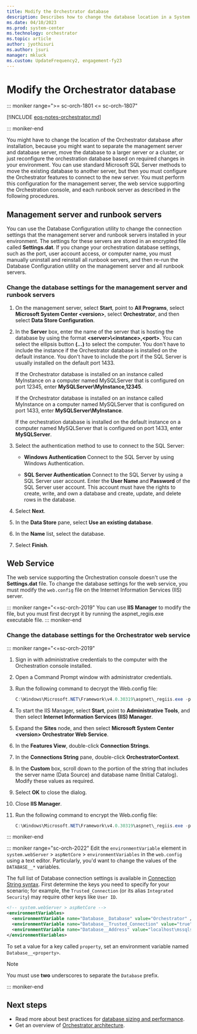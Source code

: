 ```yaml
---
title: Modify the Orchestrator database
description: Describes how to change the database location in a System Center - Orchestrator environment.
ms.date: 04/10/2023
ms.prod: system-center
ms.technology: orchestrator
ms.topic: article
author: jyothisuri
ms.author: jsuri
manager: mkluck
ms.custom: UpdateFrequency2, engagement-fy23
---
```


# Modify the Orchestrator database

::: moniker range=">= sc-orch-1801 <= sc-orch-1807"

[!INCLUDE [eos-notes-orchestrator.md](../includes/eos-notes-orchestrator.md)]

::: moniker-end

You might have to change the location of the Orchestrator database after installation, because you might want to separate the management server and database server, move the database to a larger server or a cluster, or just reconfigure the orchestration database based on required changes in your environment. You can use standard Microsoft SQL Server methods to move the existing database to another server, but then you must configure the Orchestrator features to connect to the new server. You must perform this configuration for the management server, the web service supporting the Orchestration console, and each runbook server as described in the following procedures.  

## Management server and runbook servers  
You can use the Database Configuration utility to change the connection settings that the management server and runbook servers installed in your environment. The settings for these servers are stored in an encrypted file called **Settings.dat**. If you change your orchestration database settings, such as the port, user account access, or computer name, you must manually uninstall and reinstall all runbook servers, and then re-run the Database Configuration utility on the management server and all runbook servers.  

### Change the database settings for the management server and runbook servers  

1. On the management server, select **Start**, point to **All Programs**, select **Microsoft System Center \<version\>**, select **Orchestrator**, and then select **Data Store Configuration**.  
2. In the **Server** box, enter the name of the server that is hosting the database by using the format **\<server\>\\<instance\>,\<port\>**. You can select the ellipsis button **(...)** to select the computer. You don't have to include the instance if the Orchestrator database is installed on the default instance. You don't have to include the port if the SQL Server is usually installed on the default port 1433.  

   If the Orchestrator database is installed on an instance called MyInstance on a computer named MySQLServer that is configured on port 12345, enter **MySQLServer\\MyInstance,12345**.  

   If the Orchestrator database is installed on an instance called MyInstance on a computer named MySQLServer that is configured on port 1433, enter **MySQLServer\\MyInstance**.  

   If the orchestration database is installed on the default instance on a computer named MySQLServer that is configured on port 1433, enter **MySQLServer**.  
3. Select the authentication method to use to connect to the SQL Server:  

   -   **Windows Authentication** Connect to the SQL Server by using Windows Authentication.  

   -   **SQL Server Authentication** Connect to the SQL Server by using a SQL Server user account. Enter the **User Name** and **Password** of the SQL Server user account. This account must have the rights to create, write, and own a database and create, update, and delete rows in the database.  
4. Select **Next**.  
5. In the **Data Store** pane, select **Use an existing database**.  
6. In the **Name** list, select the database.  
7. Select **Finish**.  

## Web Service  
The web service supporting the Orchestration console doesn't use the **Settings.dat** file. To change the database settings for the web service, you must modify the `web.config` file on the Internet Information Services (IIS) server.

::: moniker range="<=sc-orch-2019"
You can use **IIS Manager** to modify the file, but you must first decrypt it by running the aspnet\_regiis.exe executable file.
::: moniker-end  

### Change the database settings for the Orchestrator web service  

::: moniker range="<=sc-orch-2019"
1.  Sign in with administrative credentials to the computer with the Orchestration console installed.  
2.  Open a Command Prompt window with administrator credentials.  
3.  Run the following command to decrypt the Web.config file:  

    ```powershell
    C:\Windows\Microsoft.NET\Framework\v4.0.30319\aspnet\_regiis.exe -pdf "connectionStrings" "C:\Program Files (x86)\Microsoft System Center\Orchestrator\Web Service\Orchestrator"
    ```

4.  To start the IIS Manager, select **Start**, point to **Administrative Tools**, and then select **Internet Information Services \(IIS\) Manager**.  
5.  Expand the **Sites** node, and then select **Microsoft System Center \<version\> Orchestrator Web Service**.  
6.  In the **Features View**, double-click **Connection Strings**.  
7.  In the **Connections String** pane, double-click **OrchestratorContext**.  
8.  In the **Custom** box, scroll down to the portion of the string that includes the server name (Data Source) and database name (Initial Catalog). Modify these values as required.  
9. Select **OK** to close the dialog.  
10. Close **IIS Manager**.  
11. Run the following command to encrypt the Web.config file:  

    ```powershell
    C:\Windows\Microsoft.NET\Framework\v4.0.30319\aspnet\_regiis.exe -pef "connectionStrings" "C:\Program Files (x86)\Microsoft System Center\Orchestrator\Web Service\Orchestrator"
    ```
::: moniker-end

::: moniker range="sc-orch-2022"
Edit the `environmentVariable` element in `system.webServer` \> `aspNetCore` \> `environmentVariables` in the `web.config` using a text editor. Particularly, you'd want to change the values of the `DATABASE__*` variables.

The full list of Database connection settings is available in [Connection String syntax][db-conn-string]. First determine the keys you need to specify for your scenario; for example, the `Trusted_Connection` (or its alias `Integrated Security`) may require other keys like `User ID`.

```xml
<!-- system.webServer > aspNetCore -->
<environmentVariables>
  <environmentVariable name="Database__Database" value="Orchestrator" />
  <environmentVariable name="Database__Trusted_Connection" value="true" />
  <environmentVariable name="Database__Address" value="localhost\mssqlserver" />
</environmentVariables>
```

To set a value for a key called `property`, set an environment variable named `Database__<property>`.

> [!NOTE]
> You must use **two** underscores to separate the `Database` prefix.

[db-conn-string]: /dotnet/api/system.data.sqlclient.sqlconnection.connectionstring#remarks
::: moniker-end

## Next steps

- Read more about best practices for [database sizing and performance](database-sizing-and-performance.md).
- Get an overview of [Orchestrator architecture](learn-about-orchestrator.md).  
